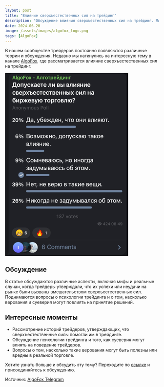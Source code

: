 ```yaml
---
layout: post
title: "Влияние сверхъестественных сил на трейдинг"
description: "Обсуждение влияния сверхъестественных сил на трейдинг. Миф или реальность?"
date: 2024-06-20
image: /assets/images/algofox_logo.png
tags: [AlgoFox]
---
```


В нашем сообществе трейдеров постоянно появляются различные теории и обсуждения. Недавно мы наткнулись на интересную тему в канале [AlgoFox](https://t.me/algofox/140), где рассматривается влияние сверхъестественных сил на трейдинг.

![Влияние сверхъестественных сил на трейдинг](/assets/images/blog/algofox-vinyantantip.png)

## Обсуждение

В статье обсуждаются различные аспекты, включая мифы и реальные случаи, когда трейдеры утверждали, что их успехи или неудачи на рынке были вызваны вмешательством сверхъестественных сил. Поднимаются вопросы о психологии трейдинга и о том, насколько верования и суеверия могут повлиять на принятие решений.

## Интересные моменты

- Рассмотрение историй трейдеров, утверждающих, что сверхъестественные силы помогли им в трейдинге.
- Обсуждение психологии трейдинга и того, как суеверия могут влиять на поведение трейдеров.
- Вопросы о том, насколько такие верования могут быть полезны или вредны в реальной торговле.

Хотите узнать больше и обсудить эту тему? Переходите по [ссылке](https://t.me/algofox/140) и присоединяйтесь к обсуждению.

Источник: [AlgoFox Telegram](https://t.me/algofox/140)